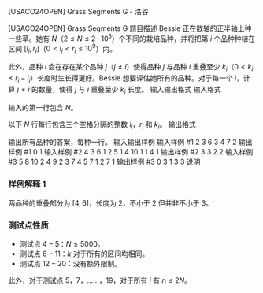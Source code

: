 



[USACO24OPEN] Grass Segments G - 洛谷














[USACO24OPEN] Grass Segments G
题目描述
Bessie 正在数轴的正半轴上种一些草。她有 $N$（$2\le N\le 2\cdot 10^5$）个不同的栽培品种，并将把第 $i$ 个品种种植在区间 $[l_i,r_i]$（$0<l_i<r_i\le 10^9$）内。

此外，品种 $i$ 会在存在某个品种 $j$（$j\neq i$）使得品种 $j$ 与品种 $i$ 重叠至少 $k_i$（$0<k_i\le r_i-l_i$）长度时生长得更好。Bessie 想要评估她所有的品种。对于每一个 $i$，计算 $j\neq i$ 的数量，使得 $j$ 与 $i$ 重叠至少 $k_i$ 长度。 
输入输出格式
输入格式

输入的第一行包含 $N$。

以下 $N$ 行每行包含三个空格分隔的整数 $l_i$，$r_i$ 和 $k_i$。 
输出格式

输出所有品种的答案，每种一行。
输入输出样例
输入样例 #1
2
3 6 3
4 7 2
输出样例 #1
0
1
输入样例 #2
4
3 6 1
2 5 1
4 10 1
1 4 1
输出样例 #2
3
3
2
2
输入样例 #3
5
8 10 2
4 9 2
3 7 4
5 7 1
2 7 1
输出样例 #3
0
3
1
3
3
说明
### 样例解释 1

两品种的重叠部分为 $[4,6]$，长度为 $2$，不小于 $2$ 但并非不小于 $3$。

### 测试点性质

- 测试点 $4-5$：$N\le 5000$。
- 测试点 $6-11$：$k$ 对于所有的区间均相同。
- 测试点 $12-20$：没有额外限制。

此外，对于测试点 $5$，$7$，……，$19$，对于所有 $i$ 有 $r_i\le 2N$。 






